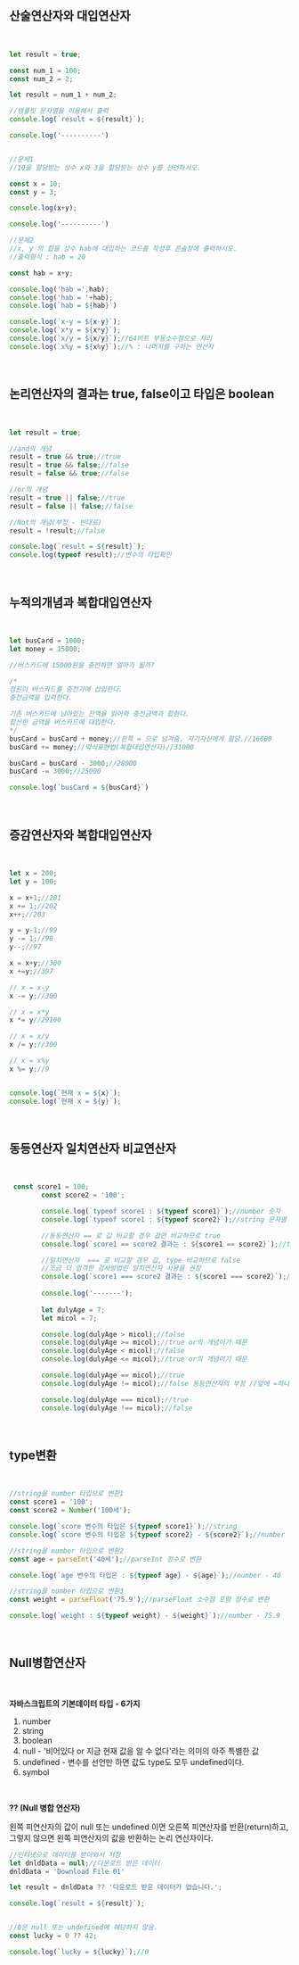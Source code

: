 ## __산술연산자와 대입연산자__

<br>

```js
let result = true;

const num_1 = 100;
const num_2 = 2;

let result = num_1 + num_2;

//템플릿 문자열을 이용해서 출력
console.log(`result = ${result}`);

console.log('----------')


//문제1
//10을 할당받는 상수 x와 3을 할당받는 상수 y를 선언하시오.

const x = 10;
const y = 3;

console.log(x+y);

console.log('----------')

//문제2
//x, y 의 합을 상수 hab에 대입하는 코드를 작성후 콘솔창에 출력하시오.
//출력형식 : hab = 20

const hab = x+y;

console.log('hab =',hab);
console.log('hab = '+hab);
console.log(`hab = ${hab}`)

console.log(`x-y = ${x-y}`);
console.log(`x*y = ${x*y}`);
console.log(`x/y = ${x/y}`);//64비트 부동소수점으로 처리
console.log(`x%y = ${x%y}`);//% : 나머지를 구하는 연산자
```
<br>

## __논리연산자의 결과는 true, false이고 타입은 boolean__

<br>

```js
let result = true;

//and의 개념
result = true && true;//true
result = true && false;//false
result = false && true;//false

//or의 개념
result = true || false;//true
result = false || false;//false

//Not의 개념(부정 - 반대로)
result = !result;//false

console.log(`result = ${result}`);
console.log(typeof result);//변수의 타입확인
```
<br>

## __누적의개념과 복합대입연산자__

<br>

```js
let busCard = 1000;
let money = 15000;

//버스카드에 15000원을 충전하면 얼마가 될까?

/*
점원이 버스카드를 충전기에 삽입한다.
충전금액을 입력한다.

기존 버스카드에 남아있는 잔액을 읽어와 충전금액과 합한다.
합산한 금액을 버스카드에 대입한다.
*/
busCard = busCard + money;//왼쪽 = 으로 넘겨줌. 자기자신에게 할당.//16000
busCard += money;//약식표현법(복합대입연산자)//31000

busCard = busCard - 3000;//28000
busCard -= 3000;//25000

console.log(`busCard = ${busCard}`)
```
<br>

## __증감연산자와 복합대입연산자__

<br>

```js
let x = 200;
let y = 100;

x = x+1;//201
x += 1;//202
x++;//203

y = y-1;//99
y -= 1;//98
y--;//97

x = x+y;//300
x +=y;//397

// x = x-y 
x -= y;//300

// x = x*y
x *= y//29100

// x = x/y
x /= y;//300

// x = x%y
x %= y;//9


console.log(`현재 x = ${x}`);
console.log(`현재 x = ${y}`);
```
<br>

## __동등연산자 일치연산자 비교연산자__

<br>

```js
 const score1 = 100;
        const score2 = '100';

        console.log(`typeof score1 : ${typeof score1}`);//number 숫자
        console.log(`typeof score1 : ${typeof score2}`);//string 문자열

        //동등연산자 == 로 값 비교할 경우 값만 비교하므로 true
        console.log(`score1 == score2 결과는 : ${score1 == score2}`);//true

        //일치연산자  === 로 비교할 경우 값, type 비교하므로 false
        //조금 더 엄격한 검사방법인 일치연산자 사용을 권장
        console.log(`score1 === score2 결과는 : ${score1 === score2}`);//false
        
        console.log('-------');
        
        let dulyAge = 7;
        let micol = 7;

        console.log(dulyAge > micol);//false
        console.log(dulyAge >= micol);//true or의 개념이기 때문
        console.log(dulyAge < micol);//false
        console.log(dulyAge <= micol);//true or의 개념이기 때문

        console.log(dulyAge == micol);//true
        console.log(dulyAge != micol);//false 동등연산자의 부정 //앞에 =하나 지우고 !

        console.log(dulyAge === micol);//true
        console.log(dulyAge !== micol);//false
```
<br>

## __type변환__

<br>

```js
//string을 number 타입으로 변환1
const score1 = '100';
const score2 = Number('100세');

console.log(`score 변수의 타입은 ${typeof score1}`);//string
console.log(`score 변수의 타입은 ${typeof score2} - ${score2}`);//number - NaN(Not a Number) 한글이 껴있어서 NaN 출력

//string을 number 타입으로 변환2
const age = parseInt('40세');//parseInt 정수로 변환

console.log(`age 변수의 타입은 : ${typeof age} - ${age}`);//number - 40

//string을 number 타입으로 변환3
const weight = parseFloat('75.9');//parseFloat 소수점 포함 정수로 변환

console.log(`weight : ${typeof weight} - ${weight}`);//number - 75.9
```
<br>

## __Null병합연산자__

<br>

__자바스크립트의 기본데이터 타입 - 6가지__

1. number
2. string
3. boolean
4. null - '비어있다 or 지금 현재 값을 알 수 없다'라는 의미의 아주 특별한 값
5. undefined - 변수를 선언만 하면 값도 type도 모두 undefined이다.
6. symbol

<br>

__?? (Null 병합 연산자)__

왼쪽 피연산자의 값이 null 또는 undefined 이면 오른쪽 피연산자를 반환(return)하고, 그렇지 않으면 왼쪽 피연산자의 값을 반환하는 논리 연산자이다.

```js
//인터넷으로 데이터를 받아와서 저장
let dnldData = null;//다운로드 받은 데이터
dnldData = 'Download File 01'

let result = dnldData ?? '다운로드 받은 데이터가 없습니다.';

console.log(`result = ${result}`);


//0은 null 또는 undefined에 해당하지 않음.
const lucky = 0 ?? 42;

console.log(`lucky = ${lucky}`);//0
```
